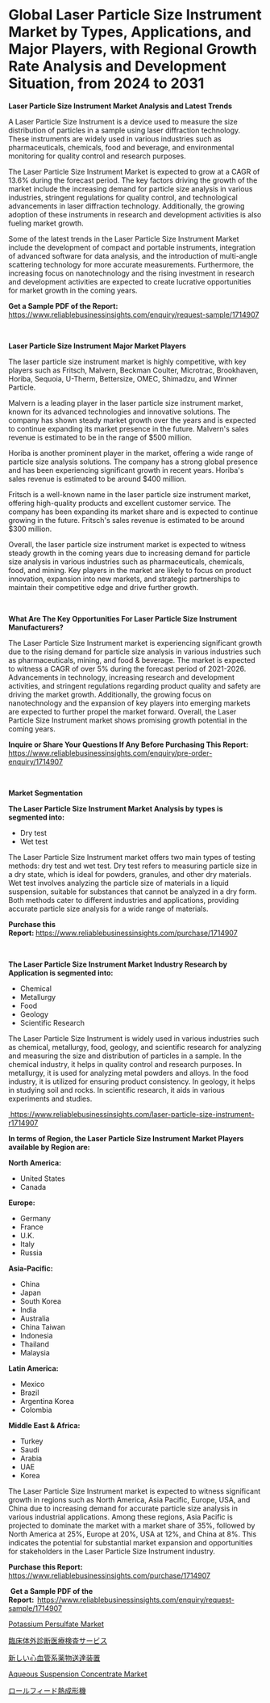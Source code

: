 <p><h1>Global Laser Particle Size Instrument Market by Types, Applications, and Major Players, with Regional Growth Rate Analysis and Development Situation, from 2024 to 2031</h1></p><p><strong>Laser Particle Size Instrument Market Analysis and Latest Trends</strong></p>
<p><p>A Laser Particle Size Instrument is a device used to measure the size distribution of particles in a sample using laser diffraction technology. These instruments are widely used in various industries such as pharmaceuticals, chemicals, food and beverage, and environmental monitoring for quality control and research purposes.</p><p>The Laser Particle Size Instrument Market is expected to grow at a CAGR of 13.6% during the forecast period. The key factors driving the growth of the market include the increasing demand for particle size analysis in various industries, stringent regulations for quality control, and technological advancements in laser diffraction technology. Additionally, the growing adoption of these instruments in research and development activities is also fueling market growth.</p><p>Some of the latest trends in the Laser Particle Size Instrument Market include the development of compact and portable instruments, integration of advanced software for data analysis, and the introduction of multi-angle scattering technology for more accurate measurements. Furthermore, the increasing focus on nanotechnology and the rising investment in research and development activities are expected to create lucrative opportunities for market growth in the coming years.</p></p>
<p><strong>Get a Sample PDF of the Report:&nbsp;</strong> <a href="https://www.reliablebusinessinsights.com/enquiry/request-sample/1714907">https://www.reliablebusinessinsights.com/enquiry/request-sample/1714907</a></p>
<p>&nbsp;</p>
<p><strong>Laser Particle Size Instrument Major Market Players</strong></p>
<p><p>The laser particle size instrument market is highly competitive, with key players such as Fritsch, Malvern, Beckman Coulter, Microtrac, Brookhaven, Horiba, Sequoia, U-Therm, Bettersize, OMEC, Shimadzu, and Winner Particle.</p><p>Malvern is a leading player in the laser particle size instrument market, known for its advanced technologies and innovative solutions. The company has shown steady market growth over the years and is expected to continue expanding its market presence in the future. Malvern's sales revenue is estimated to be in the range of $500 million.</p><p>Horiba is another prominent player in the market, offering a wide range of particle size analysis solutions. The company has a strong global presence and has been experiencing significant growth in recent years. Horiba's sales revenue is estimated to be around $400 million.</p><p>Fritsch is a well-known name in the laser particle size instrument market, offering high-quality products and excellent customer service. The company has been expanding its market share and is expected to continue growing in the future. Fritsch's sales revenue is estimated to be around $300 million.</p><p>Overall, the laser particle size instrument market is expected to witness steady growth in the coming years due to increasing demand for particle size analysis in various industries such as pharmaceuticals, chemicals, food, and mining. Key players in the market are likely to focus on product innovation, expansion into new markets, and strategic partnerships to maintain their competitive edge and drive further growth.</p></p>
<p>&nbsp;</p>
<p><strong>What Are The Key Opportunities For Laser Particle Size Instrument Manufacturers?</strong></p>
<p><p>The Laser Particle Size Instrument market is experiencing significant growth due to the rising demand for particle size analysis in various industries such as pharmaceuticals, mining, and food & beverage. The market is expected to witness a CAGR of over 5% during the forecast period of 2021-2026. Advancements in technology, increasing research and development activities, and stringent regulations regarding product quality and safety are driving the market growth. Additionally, the growing focus on nanotechnology and the expansion of key players into emerging markets are expected to further propel the market forward. Overall, the Laser Particle Size Instrument market shows promising growth potential in the coming years.</p></p>
<p><strong>Inquire or Share Your Questions If Any Before Purchasing This Report:</strong> <a href="https://www.reliablebusinessinsights.com/enquiry/pre-order-enquiry/1714907">https://www.reliablebusinessinsights.com/enquiry/pre-order-enquiry/1714907</a></p>
<p>&nbsp;</p>
<p><strong>Market Segmentation</strong></p>
<p><strong>The Laser Particle Size Instrument Market Analysis by types is segmented into:</strong></p>
<p><ul><li>Dry test</li><li>Wet test</li></ul></p>
<p><p>The Laser Particle Size Instrument market offers two main types of testing methods: dry test and wet test. Dry test refers to measuring particle size in a dry state, which is ideal for powders, granules, and other dry materials. Wet test involves analyzing the particle size of materials in a liquid suspension, suitable for substances that cannot be analyzed in a dry form. Both methods cater to different industries and applications, providing accurate particle size analysis for a wide range of materials.</p></p>
<p><strong>Purchase this Report:&nbsp;</strong><a href="https://www.reliablebusinessinsights.com/purchase/1714907">https://www.reliablebusinessinsights.com/purchase/1714907</a></p>
<p>&nbsp;</p>
<p><strong>The Laser Particle Size Instrument Market Industry Research by Application is segmented into:</strong></p>
<p><ul><li>Chemical</li><li>Metallurgy</li><li>Food</li><li>Geology</li><li>Scientific Research</li></ul></p>
<p><p>The Laser Particle Size Instrument is widely used in various industries such as chemical, metallurgy, food, geology, and scientific research for analyzing and measuring the size and distribution of particles in a sample. In the chemical industry, it helps in quality control and research purposes. In metallurgy, it is used for analyzing metal powders and alloys. In the food industry, it is utilized for ensuring product consistency. In geology, it helps in studying soil and rocks. In scientific research, it aids in various experiments and studies.</p></p>
<p><a href="https://www.reliablebusinessinsights.com/laser-particle-size-instrument-r1714907">&nbsp;https://www.reliablebusinessinsights.com/laser-particle-size-instrument-r1714907</a></p>
<p><strong>In terms of Region, the Laser Particle Size Instrument Market Players available by Region are:</strong></p>
<p>
    <p> <strong> North America: </strong>
        <ul>
            <li>United States</li>
            <li>Canada</li>
        </ul>
        </p> 
    <p> <strong> Europe: </strong>
        <ul>
            <li>Germany</li>
            <li>France</li>
            <li>U.K.</li>
            <li>Italy</li>
            <li>Russia</li>
        </ul>
        </p> 
    <p> <strong> Asia-Pacific: </strong>
        <ul>
            <li>China</li>
            <li>Japan</li>
            <li>South Korea</li>
            <li>India</li>
            <li>Australia</li>
            <li>China Taiwan</li>
            <li>Indonesia</li>
            <li>Thailand</li>
            <li>Malaysia</li>
        </ul>
        </p> 
    <p> <strong> Latin America: </strong>
        <ul>
            <li>Mexico</li>
            <li>Brazil</li>
            <li>Argentina Korea</li>
            <li>Colombia</li>
        </ul>
        </p> 
    <p> <strong> Middle East & Africa: </strong>
        <ul>
            <li>Turkey</li>
            <li>Saudi</li>
            <li>Arabia</li>
            <li>UAE</li>
            <li>Korea</li>
        </ul>
    </p>
    </p>
<p><p>The Laser Particle Size Instrument market is expected to witness significant growth in regions such as North America, Asia Pacific, Europe, USA, and China due to increasing demand for accurate particle size analysis in various industrial applications. Among these regions, Asia Pacific is projected to dominate the market with a market share of 35%, followed by North America at 25%, Europe at 20%, USA at 12%, and China at 8%. This indicates the potential for substantial market expansion and opportunities for stakeholders in the Laser Particle Size Instrument industry.</p></p>
<p><strong>Purchase this Report: </strong><a href="https://www.reliablebusinessinsights.com/purchase/1714907">https://www.reliablebusinessinsights.com/purchase/1714907</a></p>
<p>&nbsp;<strong>Get a Sample PDF of the Report:&nbsp;&nbsp;</strong><a href="https://www.reliablebusinessinsights.com/enquiry/request-sample/1714907">https://www.reliablebusinessinsights.com/enquiry/request-sample/1714907</a></p>
<p><strong></strong></p>
<p><p><a href="https://github.com/redneck06/Market-Research-Report-List-3/blob/main/potassium-persulfate-market.md">Potassium Persulfate Market</a></p><p><a href="https://github.com/dandier2003/Market-Research-Report-List-2/blob/main/3512154113453.md">臨床体外診断医療検査サービス</a></p><p><a href="https://github.com/sghwr779811674/Market-Research-Report-List-2/blob/main/7513325113452.md">新しい心血管系薬物送達装置</a></p><p><a href="https://github.com/peachesmcdowel1/Market-Research-Report-List-3/blob/main/aqueous-suspension-concentrate-market.md">Aqueous Suspension Concentrate Market</a></p><p><a href="https://medium.com/@abdielkilback/%E3%83%AD%E3%83%BC%E3%83%AB%E3%83%95%E3%82%A7%E3%83%83%E3%83%89%E7%86%B1%E6%88%90%E5%BD%A2%E6%A9%9F%E3%81%AE%E5%B8%82%E5%A0%B4%E3%81%AF-%E5%B8%82%E5%A0%B4%E3%82%B7%E3%82%A7%E3%82%A2-%E3%82%B5%E3%82%A4%E3%82%BA-2031%E5%B9%B4%E3%81%BE%E3%81%A7%E3%81%AE%E4%BA%88%E6%B8%AC%E3%81%AB%E7%84%A6%E7%82%B9%E3%82%92%E5%BD%93%E3%81%A6%E3%81%A6%E3%81%84%E3%81%BE%E3%81%99-34590d70f09e">ロールフィード熱成形機</a></p></p>